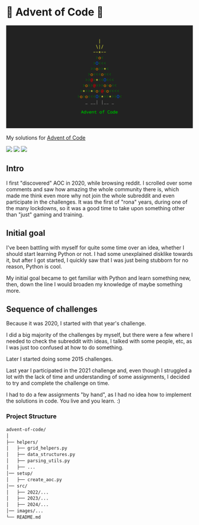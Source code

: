 # 🎄 Advent of Code 🎄

![AoC logo](images/header.png)

My solutions for [Advent of Code](https://adventofcode.com/)

![](https://img.shields.io/badge/2024%20⭐-28/50-white) 
![](https://img.shields.io/badge/2023%20⭐-50/50-pink) 
![](https://img.shields.io/badge/2022%20⭐-50/50-blue) 

## Intro

I first "discovered" AOC in 2020, while browsing reddit. I scrolled over some comments and saw how amazing the whole community there is, which made me think even more why not join the whole subreddit and even participate in the challenges.
It was the first of "rona" years, during one of the many lockdowns, so it was a good time to take upon something other than "just" gaming and training.

## Initial goal

I've been battling with myself for quite some time over an idea, whether I should start learning Python or not. I had some unexplained disklike towards it, but after I got started, I quickly saw that I was just being stubborn for no reason, Python is cool.

My initial goal became to get familiar with Python and learn something new, then, down the line I would broaden my knowledge of maybe something more.

## Sequence of challenges

Because it was 2020, I started with that year's challenge.

I did a big majority of the challenges by myself, but there were a few where I needed to check the subreddit with ideas, I talked with some people, etc, as I was just too confused at how to do something.

Later I started doing some 2015 challenges.

Last year I participated in the 2021 challenge and, even though I struggled a lot with the lack of time and understanding of some assignments, I decided to try and complete the challenge on time.

I had to do a few assignments "by hand", as I had no idea how to implement the solutions in code. You live and you learn. :)


### Project Structure

```bash
advent-of-code/
│
├── helpers/
│   ├── grid_helpers.py
│   ├── data_structures.py
│   ├── parsing_utils.py
│   ├── ...
│── setup/
│   ├── create_aoc.py
│── src/
│   ├── 2022/...
│   ├── 2023/...
│   ├── 2024/...
│── images/...
└── README.md
```
